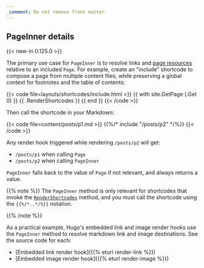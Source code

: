 ```yaml
---
_comment: Do not remove front matter.
---
```


## PageInner details

{{< new-in 0.125.0 >}}

The primary use case for `PageInner` is to resolve links and [page resources] relative to an included `Page`. For example, create an "include" shortcode to compose a page from multiple content files, while preserving a global context for footnotes and the table of contents:

{{< code file=layouts/shortcodes/include.html >}}
{{ with site.GetPage (.Get 0) }}
  {{ .RenderShortcodes }}
{{ end }}
{{< /code >}}

Then call the shortcode in your Markdown:

{{< code file=content/posts/p1.md >}}
{{%/* include "/posts/p2" */%}}
{{< /code >}}

Any render hook triggered while rendering `/posts/p2` will get:

- `/posts/p1` when calling `Page`
- `/posts/p2` when calling `PageInner`

`PageInner` falls back to the value of `Page` if not relevant, and always returns a value.

{{% note %}}
The `PageInner` method is only relevant for shortcodes that invoke the [`RenderShortcodes`] method, and you must call the shortcode using the `{{%/*..*/%}}` notation.

[`RenderShortcodes`]: /methods/page/rendershortcodes/
{{% /note %}}

As a practical example, Hugo's embedded link and image render hooks use the `PageInner` method to resolve markdown link and image destinations. See the source code for each:

- [Embedded link render hook]({{% eturl render-link %}})
- [Embedded image render hook]({{% eturl render-image %}})

[`RenderShortcodes`]: /methods/page/rendershortcodes/
[page resources]: /getting-started/glossary/#page-resource
